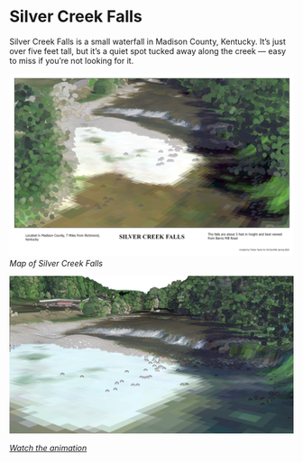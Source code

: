 # Silver Creek Falls

Silver Creek Falls is a small waterfall in Madison County, Kentucky. It’s just over five feet tall, but it’s a quiet spot tucked away along the creek — easy to miss if you’re not looking for it.

![Map of Silver Creek Falls](map.jpg)  
*Map of Silver Creek Falls*

![Screenshot of animation](animation.jpg)

*[Watch the animation](https://www.youtube.com/watch?v=M6uEPdCyqVo)*


